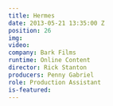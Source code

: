 ```yaml
---
title: Hermes
date: 2013-05-21 13:35:00 Z
position: 26
img: 
video: 
company: Bark Films
runtime: Online Content
director: Rick Stanton
producers: Penny Gabriel
role: Production Assistant
is-featured: 
---
```


